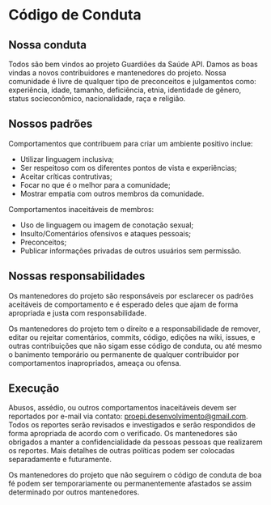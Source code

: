 # Código de Conduta

## Nossa conduta

Todos são bem vindos ao projeto Guardiões da Saúde API. Damos as boas vindas a novos contribuidores e mantenedores do projeto. Nossa comunidade é
livre de qualquer tipo de preconceitos e julgamentos como: experiência, idade, tamanho, deficiência, etnia, identidade de gênero,
status socieconômico, nacionalidade, raça e religião.

## Nossos padrões

Comportamentos que contribuem para criar um ambiente positivo inclue:

- Utilizar linguagem inclusiva;
- Ser respeitoso com os diferentes pontos de vista e experiências;
- Aceitar críticas contrutivas;
- Focar no que é o melhor para a comunidade;
- Mostrar empatia com outros membros da comunidade.

Comportamentos inaceitáveis de membros:

- Uso de linguagem ou imagem de conotação sexual;
- Insulto/Comentários ofensivos e ataques pessoais;
- Preconceitos;
- Publicar informações privadas de outros usuários sem permissão.

## Nossas responsabilidades

Os mantenedores do projeto são responsáveis por esclarecer os padrões aceitáveis de comportamento e é esperado deles que ajam de
forma apropriada e justa com responsabilidade.

Os mantenedores do projeto tem o direito e a responsabilidade de remover, editar ou rejeitar comentários, commits, código,
edições na wiki, issues, e outras contribuições que não sigam esse código de conduta, ou até mesmo o banimento temporário ou
permanente de qualquer contribuidor por comportamentos inapropriados, ameaça ou ofensa.

## Execução

Abusos, assédio, ou outros comportamentos inaceitáveis devem ser reportados por e-mail via contato: proepi.desenvolvimento@gmail.com.
Todos os reportes serão revisados e investigados e serão respondidos de forma apropriada de acordo com o verificado. Os
mantenedores são obrigados a manter a confidencialidade da pessoas pessoas que realizarem os reportes. Mais detalhes de
outras políticas podem ser colocadas separadamente e futuramente.

Os mantenedores do projeto que não seguirem o código de conduta de boa fé podem ser temporariamente ou permanentemente
afastados se assim determinado por outros mantenedores.
